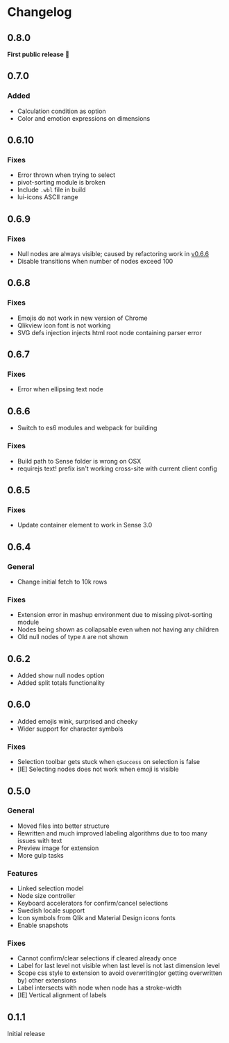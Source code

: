 # Changelog

## 0.8.0

**First public release** 🎉

## 0.7.0

### Added

* Calculation condition as option
* Color and emotion expressions on dimensions

## 0.6.10

### Fixes

* Error thrown when trying to select
* pivot-sorting module is broken
* Include `.wbl` file in build
* lui-icons ASCII range

## 0.6.9

### Fixes

* Null nodes are always visible; caused by refactoring work in [v0.6.6](0.6.6)
* Disable transitions when number of nodes exceed 100

## 0.6.8

### Fixes

* Emojis do not work in new version of Chrome
* Qlikview icon font is not working
* SVG defs injection injects html root node containing parser error

## 0.6.7

### Fixes

* Error when ellipsing text node

## 0.6.6

* Switch to es6 modules and webpack for building

### Fixes

* Build path to Sense folder is wrong on OSX
* requirejs text! prefix isn't working cross-site with current client config

## 0.6.5

### Fixes

* Update container element to work in Sense 3.0

## 0.6.4

### General

* Change initial fetch to 10k rows

### Fixes

* Extension error in mashup environment due to missing pivot-sorting module
* Nodes being shown as collapsable even when not having any children
* Old null nodes of type `A` are not shown

## 0.6.2

* Added show null nodes option
* Added split totals functionality

## 0.6.0

* Added emojis wink, surprised and cheeky
* Wider support for character symbols

### Fixes

* Selection toolbar gets stuck when `qSuccess` on selection is false
* [IE] Selecting nodes does not work when emoji is visible

## 0.5.0

### General

* Moved files into better structure
* Rewritten and much improved labeling algorithms due to too many issues with text
* Preview image for extension
* More gulp tasks

### Features

* Linked selection model
* Node size controller
* Keyboard accelerators for confirm/cancel selections
* Swedish locale support
* Icon symbols from Qlik and Material Design icons fonts
* Enable snapshots

### Fixes

* Cannot confirm/clear selections if cleared already once
* Label for last level not visible when last level is not last dimension level
* Scope css style to extension to avoid overwriting(or getting overwritten by) other extensions
* Label intersects with node when node has a stroke-width
* [IE] Vertical alignment of labels

## 0.1.1

Initial release
